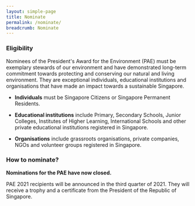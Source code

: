 ```yaml
---
layout: simple-page
title: Nominate
permalink: /nominate/
breadcrumb: Nominate
---
```


### Eligibility

Nominees of the President's Award for the Environment (PAE) must be exemplary stewards of our environment and have demonstrated long-term commitment towards protecting and conserving our natural and living environment. They are exceptional individuals, educational institutions and organisations that have made an impact towards a sustainable Singapore.

* **Individuals** must be Singapore Citizens or Singapore Permanent Residents.

* **Educational institutions** include Primary, Secondary Schools, Junior Colleges, Institutes of Higher Learning, International Schools and other private educational institutions registered in Singapore.

* **Organisations** include grassroots organisations, private companies, NGOs and volunteer groups registered in Singapore.

### How to nominate?

**Nominations for the PAE have now closed.**

<script>
/**
* Function that captures a click on an outbound link in Analytics.
* This function takes a valid URL string as an argument, and uses that URL string
* as the event label. Setting the transport method to 'beacon' lets the hit be sent
* using 'navigator.sendBeacon' in browser that support it.
*/

var url = new URL('/forms/pae-2021-Annex-A.docx');

var captureOutboundLink = function(url) {
   ga('send', 'event', 'outbound', 'click', url, {
     'transport': 'beacon',
     'hitCallback': function(){document.location = url;}
   });
}

</script>

<!-- [PAE 2021 Nomination form - Annex A - Individual](/forms/pae-2021-Annex-A.docx) -->
<!-- 
<a href="/forms/pae-2021-Annex-A.docx"
   onclick="captureOutboundLink('/forms/pae-2021-Annex-A.docx'); return false;">
PAE 2021 Nomination form - Annex A - Individual
</a>


[PAE 2021 Nomination form - Annex B - Educational institution](/forms/pae-2021-Annex-B.docx)

[PAE 2021 Nomination form - Annex C - Organisation](/forms/pae-2021-Annex-C.docx)

Please email your completed nomination form to the PAE Secretariat at <mse_pae@mse.gov.sg>. You can also contact us if you have further queries. -->

PAE 2021 recipients will be announced in the third quarter of 2021. They will receive a trophy and a certificate from the President of the Republic of Singapore.
